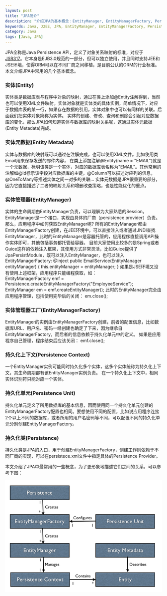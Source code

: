 ```yaml
---
layout: post
title: "JPA简介"
description: "介绍JPA的基本概念：EntityManager, EntityManagerFactory, Persistence Unit, Persistence Context"
keywords: Java, J2EE, JPA, EntityManager, EntityManagerFactory, Persistence Unit, Persistence Context, 实体, 持久化单元
category: Java
tags: [Java, JPA]
---
```


JPA全称是Java Persistence API，定义了对象关系映射的标准，对应于[JSR317](http://jcp.org/en/jsr/detail?id=317)。它本身是EJB3.0规范的一部分，但可以独立使用，并且同时支持JEE和JSE环境，使得ORM可以在不同厂商之间移植，是目前公认的ORM的行业标准。本文介绍JPA中常用的几个基本概念。

### 实体(Entity)
实体类是数据库表与程序中对象的映射，通过在类上添加@Entity注解得到，当然也可以使用XML文件映射。实体对象就是实体类的具体实例，简单情况下，对应于数据库表的某一行，如果存在数据的引用，实体对象中也可以有同样的关联。后面我们把实体对象简称为实体。
实体的创建、修改、查询和删除会引起对应数据库的变化，那么JPA如何知道实体与数据库的映射关系呢，这通过实体元数据(Entity Metadata)完成。

### 实体元数据(Entity Metadata)
实体与数据库的映射既可以通过在注解完成，也可以使用XML文件。比如使用类Email用来保存发送的邮件内容，
在类上添加注解@Entity(name = "EMAIL")就是一个元数据，标明该类是一个实体，对应的数据库表名称为"EMAIL"。其他常用的注解如@Id标示该字段对应数据库的主键，@Column可以描述对应列的信息，@OneToMany等描述实体之间一对多的关联...
实体元数据是JPA很重要的部分，因为它直接描述了二者的映射关系和增删改查策略，也是性能优化的重点。

### 实体管理器(EntityManager)
实体的生命周期由EntityManager负责，可以理解为大家熟悉的Session。EntityManager是一个接口，实现由具体的厂商（persistence provider）负责。那么，应用程序中如何获取EntityManager呢?
所有的EntityManager都由EntityManagerFactory创建，在JEE环境中，可以直接注入或者通过JNDI查找EntityManager，此时的EntityManager是容器托管的，应用程序直接调用API操作实体即可，其他包括事务都托管给容器。
目前大家使用比较多的是Spring或者Guice这样的依赖注入框架，其使用方式非常灵活，比如Guice提供了JpaPersistModule，既可以注入EntityManager，也可以注入EntityManagerFactory:
    @Inject
    public EmailService(EntityManager entityManager) {
        this.entityManager = entityManager;
    }
如果是JSE环境又没有使用上述框架，应用程序只能编程获取，如：    
EntityManagerFactory emf = Persistence.createEntityManagerFactory("EmployeeService");
EntityManager em = emf.createEntityManager();
此时的EntityManager完全由应用程序管理，包括使用完毕后的关闭：
em.close();

### 实体管理器工厂(EntityManagerFactory)
EntityManager的实例由EntityManagerFactory创建，前者的配置信息，比如数据库URL、用户名、密码一经创建也确定了下来，因为继承自EntityManagerFactory，而后者的信息依赖于持久化单元中的定义。
如果是应用程序自己管理，程序结束后应该关闭：
emf.close();

### 持久化上下文(Persistence Context)
一个EntityManager实例可能同时持久化多个实体，这多个实体统称为持久化上下文，其生命周期都有该EntityManager实例负责。
在一个持久化上下文中，相同实体识别符只能对应一个实体。

### 持久化单元(Persistence Unit)
持久化单元定义了所用数据库的基本信息，因而使用同一个持久化单元创建的EntityManagerFactory配置也相同。要想使用不同的配置，比如说应用程序连接2个以上不同的数据库，或者所用的用户名密码等不同，可以配置不同的持久化单元分别创建EntityManagerFactory。

### 持久化类(Persistence)
持久化类是JPA的入口，用于创建EntityManagerFactory，创建工作则依赖于不同厂商的实现，可以在persistece.xml文件中指定具体的Persistence Provider。

本文介绍了JPA中最常用的一些概念，为了更形象地描述它们之间的关系，可以参考下图：
<p class="image-container middle">
<a href="#"><img alt="Relations between JPA concepts" src="/assets/images/jpa-introduction-relations.png"></a>
</p>























